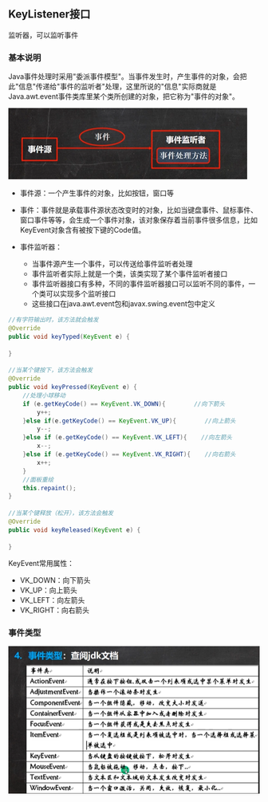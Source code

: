 ## KeyListener接口

监听器，可以监听事件

### 基本说明

Java事件处理时采用"委派事件模型"。当事件发生时，产生事件的对象，会把此"信息"传递给"事件的监听者"处理，这里所说的"信息"实际商就是Java.awt.event事件类库里某个类所创建的对象，把它称为"事件的对象"。

![image-20210718002533206](事件处理.assets/image-20210718002533206.png)

- 事件源：一个产生事件的对象，比如按钮，窗口等

- 事件：事件就是承载事件源状态改变时的对象，比如当键盘事件、鼠标事件、窗口事件等等，会生成一个事件对象，该对象保存着当前事件很多信息，比如KeyEvent对象含有被按下键的Code值。

- 事件监听器：
  
  - 当事件源产生一个事件，可以传送给事件监听者处理
  - 事件监听者实际上就是一个类，该类实现了某个事件监听者接口
  - 事件监听器接口有多种，不同的事件监听器接口可以监听不同的事件，一个类可以实现多个监听接口
  - 这些接口在java.awt.event包和javax.swing.event包中定义

```java
//有字符输出时，该方法就会触发
@Override
public void keyTyped(KeyEvent e) {

}

//当某个键按下，该方法会触发
@Override
public void keyPressed(KeyEvent e) {
    //处理小球移动
    if (e.getKeyCode() == KeyEvent.VK_DOWN){        //向下箭头
        y++;
    }else if(e.getKeyCode() == KeyEvent.VK_UP){        //向上箭头
        y--;
    }else if (e.getKeyCode() == KeyEvent.VK_LEFT){    //向左箭头
        x--;
    }else if (e.getKeyCode() == KeyEvent.VK_RIGHT){    //向右箭头
        x++;
    }
    //面板重绘
    this.repaint();
}

//当某个键释放（松开），该方法会触发
@Override
public void keyReleased(KeyEvent e) {

}
```

KeyEvent常用属性：

- VK_DOWN：向下箭头
- VK_UP：向上箭头
- VK_LEFT：向左箭头
- VK_RIGHT：向右箭头

### 事件类型

![image-20210718002907284](事件处理.assets/image-20210718002907284.png)